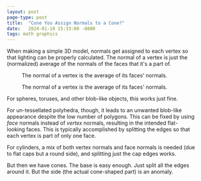 ```yaml
---
layout: post
page-type: post
title:  "Cone You Assign Normals to a Cone?"
date:   2024-01-18 15:33:00 -0800
tags: math graphics
---
```

When making a simple 3D model, normals get assigned to each vertex so that lighting can be properly calculated. The normal of a vertex is just the (normalized) average of the normals of the faces that it's a part of.

<div class="figrow">
    <figure>
        <fakecanvas src="{{ '/assets/posts/assign-normals-cone/vertex-normals.glb' | relative_url }}"
            alt="Face normals forming vertex normals"></fakecanvas>
        <figcaption>The normal of a vertex is the average of its faces' normals.</figcaption>
    </figure>
    <figure>
        <fakecanvas src="{{ '/assets/posts/assign-normals-cone/vertex-normals.glb' | relative_url }}"></fakecanvas>
        <figcaption>The normal of a vertex is the average of its faces' normals.</figcaption>
    </figure>
</div>

For spheres, toruses, and other blob-like objects, this works just fine.

For un-tessellated polyhedra, though, it leads to an unwanted blob-like appearance despite the low number of polygons. This can be fixed by using *face* normals instead of *vertex* normals, resulting in the intended flat-looking faces. This is typically accomplished by splitting the edges so that each vertex is part of only one face.

For cylinders, a mix of both vertex normals and face normals is needed (due to flat caps but a round side), and splitting just the cap edges works.

But then we have cones. The base is easy enough. Just split all the edges around it. But the side (the actual cone-shaped part) is an anomaly.

<script type="module" src="{{ '/assets/posts/assign-normals-cone/render.js' | relative_url }}"></script>